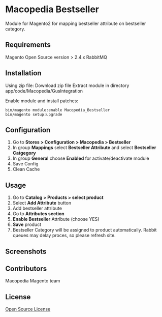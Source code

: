 # Macopedia Bestseller

Module for Magento2 for mapping bestseller attribute on bestseller category.

## Requirements
Magento Open Source version > 2.4.x
RabbitMQ

## Installation

Using zip file:
    Download zip file
    Extract module in directory app/code/Macopedia/GusIntegration

Enable module and install patches:
```
bin/magento module:enable Macopedia_Bestseller
bin/magento setup:upgrade
```

## Configuration
1. Go to **Stores > Configuration > Macopedia > Bestseller**
2. In group **Mappings** select **Bestseller Attribute** and select **Bestseller Catgegory**
3. In group **General** choose **Enabled** for activate/deactivate module
4. Save Config
5. Clean Cache

## Usage
1. Go to **Catalog > Products > select product**
2. Select **Add Attribute** button
3. Add bestseller attribute
4. Go to **Attributes section**
5. **Enable Bestseller** Attribute (choose YES)
6. **Save** product
7. Bestseller Category will be assigned to product automatically. 
   Rabbit queues may delay proces, so please refresh site.

## Screenshots

## Contributors

Macopedia Magento team

## License

[Open Source License](LICENSE.txt)

